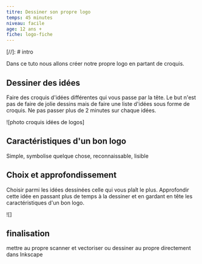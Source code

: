 ```yaml
---
titre: Dessiner son propre logo
temps: 45 minutes
niveau: facile
age: 12 ans +
fiche: logo-fiche
---
```


[//]: # intro

Dans ce tuto nous allons créer notre propre logo en partant de croquis.

## Dessiner des idées

Faire des croquis d'idées différentes qui vous passe par la tête. Le but n'est pas de faire de jolie dessins mais de faire une liste d'idées sous forme de croquis. Ne pas passer plus de 2 minutes sur chaque idées.

![photo croquis idées de logos]

## Caractéristiques d'un bon logo

Simple, symbolise quelque chose, reconnaissable, lisible

## Choix et approfondissement

Choisir parmi les idées dessinées celle qui vous plaît le plus. Approfondir cette idée en passant plus de temps à la dessiner et en gardant en tête les caractéristiques d'un bon logo.

![]

## finalisation
mettre au propre
scanner et vectoriser ou dessiner au propre directement dans Inkscape
